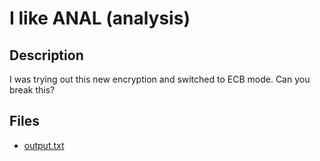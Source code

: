 # I like ANAL (analysis)

## Description

I was trying out this new encryption and switched to ECB mode. Can you break this?


## Files

* [output.txt](<files/output.txt>)

